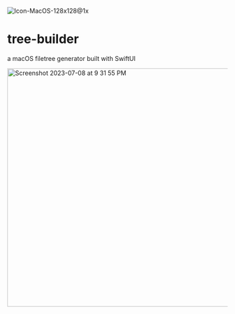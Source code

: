 ![Icon-MacOS-128x128@1x](https://github.com/prestonmohr/tree-builder/assets/77995599/225b5354-0ffb-4482-b425-fcc6eec42655)

# tree-builder
a macOS filetree generator built with SwiftUI

<img width="544" alt="Screenshot 2023-07-08 at 9 31 55 PM" src="https://github.com/prestonmohr/tree-builder/assets/77995599/d76ae950-15cc-4278-b8e3-f05e33f3b314">
